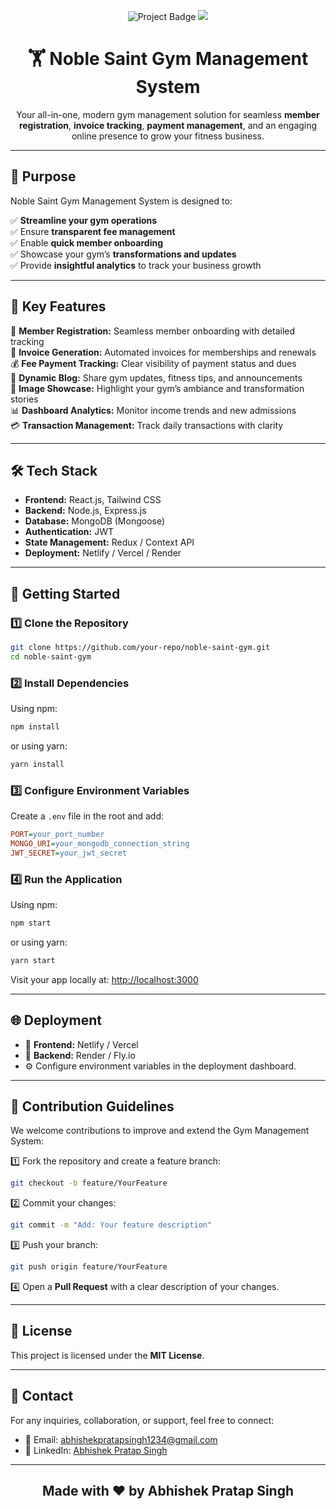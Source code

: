 <p align="center">
  <img src="https://img.shields.io/badge/Project-Noble%20Saint%20Gym%20Management%20System-blue" alt="Project Badge">
  <img src="https://img.shields.io/badge/Status-Active-brightgreen">
</p>

<h1 align="center">🏋️ Noble Saint Gym Management System</h1>

<p align="center">
  Your all-in-one, modern gym management solution for seamless <b>member registration</b>, <b>invoice tracking</b>, <b>payment management</b>, and an engaging online presence to grow your fitness business.
</p>

---

## 🎯 Purpose

Noble Saint Gym Management System is designed to:

✅ **Streamline your gym operations**  
✅ Ensure **transparent fee management**  
✅ Enable **quick member onboarding**  
✅ Showcase your gym’s **transformations and updates**  
✅ Provide **insightful analytics** to track your business growth

---

## 🚀 Key Features

📝 **Member Registration:** Seamless member onboarding with detailed tracking  
📄 **Invoice Generation:** Automated invoices for memberships and renewals  
💰 **Fee Payment Tracking:** Clear visibility of payment status and dues  
📰 **Dynamic Blog:** Share gym updates, fitness tips, and announcements  
📸 **Image Showcase:** Highlight your gym’s ambiance and transformation stories  
📊 **Dashboard Analytics:** Monitor income trends and new admissions  
💳 **Transaction Management:** Track daily transactions with clarity  

---

## 🛠️ Tech Stack

- **Frontend:** React.js, Tailwind CSS
- **Backend:** Node.js, Express.js
- **Database:** MongoDB (Mongoose)
- **Authentication:** JWT
- **State Management:** Redux / Context API
- **Deployment:** Netlify / Vercel / Render

---

## 🚦 Getting Started

### 1️⃣ Clone the Repository

```bash
git clone https://github.com/your-repo/noble-saint-gym.git
cd noble-saint-gym
````

### 2️⃣ Install Dependencies

Using npm:

```bash
npm install
```

or using yarn:

```bash
yarn install
```

### 3️⃣ Configure Environment Variables

Create a `.env` file in the root and add:

```ini
PORT=your_port_number
MONGO_URI=your_mongodb_connection_string
JWT_SECRET=your_jwt_secret
```

### 4️⃣ Run the Application

Using npm:

```bash
npm start
```

or using yarn:

```bash
yarn start
```

Visit your app locally at: [http://localhost:3000](http://localhost:3000)

---

## 🌐 Deployment

* 🚀 **Frontend:** Netlify / Vercel
* 🚀 **Backend:** Render / Fly.io
* ⚙️ Configure environment variables in the deployment dashboard.

---

## 🤝 Contribution Guidelines

We welcome contributions to improve and extend the Gym Management System:

1️⃣ Fork the repository and create a feature branch:

```bash
git checkout -b feature/YourFeature
```

2️⃣ Commit your changes:

```bash
git commit -m "Add: Your feature description"
```

3️⃣ Push your branch:

```bash
git push origin feature/YourFeature
```

4️⃣ Open a **Pull Request** with a clear description of your changes.

---

## 📜 License

This project is licensed under the **MIT License**.

---

## 📩 Contact

For any inquiries, collaboration, or support, feel free to connect:

* 📧 Email: [abhishekpratapsingh1234@gmail.com](mailto:abhishekpratapsingh1234@gmail.com)
* 🔗 LinkedIn: [Abhishek Pratap Singh](https://www.linkedin.com/in/abhishek-pratap-singh-88523a207)

---

<h2 align="center">
  Made with ❤️ by <b>Abhishek Pratap Singh</b>
</h2>
